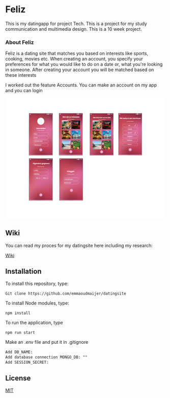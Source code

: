 # Feliz

This is my datingapp for project Tech. This is a project for my study communication and multimedia design. This is a 10 week project.

### About Feliz
Feliz is a dating site that matches you based on interests like sports, cooking, movies etc. When creating an account, you specify your preferences for what you would like to do on a date or, what you're looking in someone. After creating your account you will be matched based on these interests


I worked out the feature Accounts. You can make an account on my app and you can login 

![screens](images/Schermen.png)

## Wiki
You can read my proces for my datingsite here including my research:

[Wiki](https://github.com/emmaoudmaijer/datingsite/wiki)

## Installation

To install this repository, type: 

```
Git clone https://github.com/emmaoudmaijer/datingsite
```
To install Node modules, type:
```
npm install
```
To run the application, type
```
npm run start
```
Make an .env file and put it in .gitignore
```
Add DB_NAME: 
Add database connection MONGO_DB: ""
Add SESSION_SECRET: 
```

## License
[MIT](https://github.com/emmaoudmaijer/datingsite/blob/master/LICENSE)
